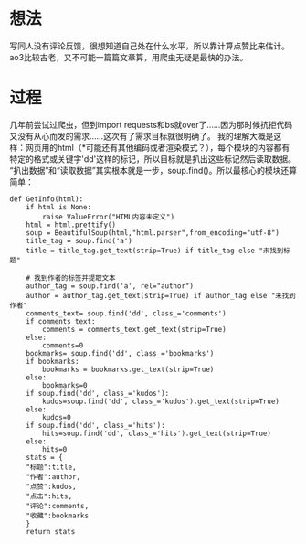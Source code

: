 # 想法
写同人没有评论反馈，很想知道自己处在什么水平，所以靠计算点赞比来估计。ao3比较古老，又不可能一篇篇文章算，用爬虫无疑是最快的办法。
# 过程
几年前尝试过爬虫，但到import requests和bs就over了……因为那时候抗拒代码又没有从心而发的需求……这次有了需求目标就很明确了。
我的理解大概是这样：网页用的html（*可能还有其他编码或者渲染模式？），每个模块的内容都有特定的格式或关键字<a herf>'dd'这样的标记，所以目标就是扒出这些标记然后读取数据。<br />
“扒出数据”和“读取数据”其实根本就是一步，soup.find()。所以最核心的模块还算简单：<br />
```
def GetInfo(html):
    if html is None:
        raise ValueError("HTML内容未定义")
    html = html.prettify()
    soup = BeautifulSoup(html,"html.parser",from_encoding="utf-8")
    title_tag = soup.find('a')
    title = title_tag.get_text(strip=True) if title_tag else "未找到标题"

    # 找到作者的标签并提取文本
    author_tag = soup.find('a', rel="author")
    author = author_tag.get_text(strip=True) if author_tag else "未找到作者"
    comments_text= soup.find('dd', class_='comments')
    if comments_text:
        comments = comments_text.get_text(strip=True)
    else:
        comments=0 
    bookmarks= soup.find('dd', class_='bookmarks')
    if bookmarks:
        bookmarks = bookmarks.get_text(strip=True)  
    else:
        bookmarks=0    
    if soup.find('dd', class_='kudos'):
        kudos=soup.find('dd', class_='kudos').get_text(strip=True)
    else:
        kudos=0
    if soup.find('dd', class_='hits'):
        hits=soup.find('dd', class_='hits').get_text(strip=True)
    else:
        hits=0  
    stats = {
    "标题":title,
    "作者":author,
    "点赞":kudos,
    "点击":hits,
    "评论":comments,   
    "收藏":bookmarks   
    }
    return stats
```
